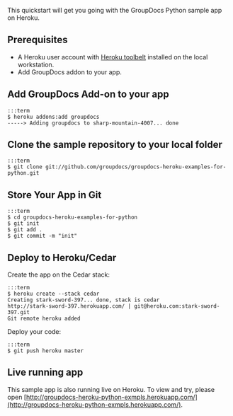 This quickstart will get you going with the GroupDocs Python sample app on Heroku.

## Prerequisites

* A Heroku user account with [Heroku toolbelt](https://toolbelt.heroku.com/) installed on the local workstation.
* Add GroupDocs addon to your app.

## Add GroupDocs Add-on to your app

	:::term
    $ heroku addons:add groupdocs
    -----> Adding groupdocs to sharp-mountain-4007... done

## Clone the sample repository to your local folder

	:::term
	$ git clone git://github.com/groupdocs/groupdocs-heroku-examples-for-python.git

## Store Your App in Git

    :::term
	$ cd groupdocs-heroku-examples-for-python
    $ git init
    $ git add .
    $ git commit -m "init"

## Deploy to Heroku/Cedar

Create the app on the Cedar stack:

    :::term
    $ heroku create --stack cedar
    Creating stark-sword-397... done, stack is cedar
    http://stark-sword-397.herokuapp.com/ | git@heroku.com:stark-sword-397.git
    Git remote heroku added

Deploy your code:

    :::term
    $ git push heroku master

## Live running app
This sample app is also running live on Heroku. To view and try, please open [http://groupdocs-heroku-python-exmpls.herokuapp.com/](http://groupdocs-heroku-python-exmpls.herokuapp.com/).
